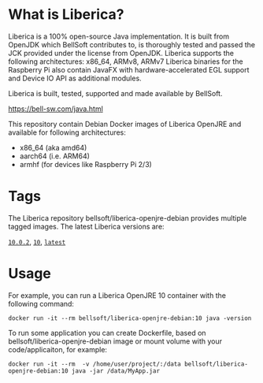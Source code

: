 # What is Liberica?

Liberica is a 100% open-source Java implementation.
It is built from OpenJDK which BellSoft contributes to, is thoroughly
tested and passed the JCK provided under the license from OpenJDK.
Liberica supports the following architectures: x86_64, ARMv8, ARMv7
Liberica binaries for the Raspberry Pi also contain JavaFX with hardware-accelerated EGL support and Device IO API as additional modules.

Liberica is built, tested, supported and made available by BellSoft.

https://bell-sw.com/java.html

This repository contain Debian Docker images of Liberica OpenJRE and available for following architectures:
* x86_64 (aka amd64)
* aarch64 (i.e. ARM64)
* armhf (for devices like Raspberry Pi 2/3)

# Tags

The Liberica repository bellsoft/liberica-openjre-debian provides multiple tagged images. The latest Liberica versions are:

[`10.0.2`](https://github.com/bell-sw/Liberica/blob/master/docker/repos/liberica-openjre-debian/10.0.2/Dockerfile), [`10`](https://github.com/bell-sw/Liberica/blob/master/docker/repos/liberica-openjre-debian/10.0.2/Dockerfile), [`latest`](https://github.com/bell-sw/Liberica/blob/master/docker/repos/liberica-openjre-debian/10.0.2/Dockerfile)

# Usage

For example, you can run a Liberica OpenJRE 10 container with the following command:

 `docker run -it --rm bellsoft/liberica-openjre-debian:10 java -version`

To run some application you can create Dockerfile, based on bellsoft/liberica-openjre-debian image or mount volume with your code/applicaiton, for example:

 `docker run -it --rm  -v /home/user/project/:/data bellsoft/liberica-openjre-debian:10 java -jar /data/MyApp.jar`
